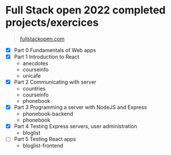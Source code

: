 # Full Stack open 2022 completed projects/exercices
> [fullstackopen.com](https://fullstackopen.com/en/)

- [x] Part 0 Fundamentals of Web apps 
- [x] Part 1 Introduction to React 
    - anecdotes
    - courseinfo
    - unicafe
- [x] Part 2 Communicating with server 
    - countries
    - courseinfo
    - phonebook
- [x] Part 3 Programming a server with NodeJS and Express
    - phonebook-backend
    - phonebook
- [x] Part 4 Testing Express servers, user administration
    - bloglist 
- [ ] Part 5 Testing React apps
    - bloglist-frontend 
